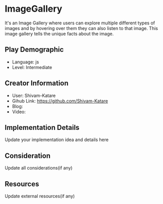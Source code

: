 # ImageGallery

It's an Image Gallery where users can explore multiple different types of images and by hovering over them they can also listen to that image. This image gallery tells the unique facts about the image.

## Play Demographic

- Language: js
- Level: Intermediate

## Creator Information

- User: Shivam-Katare
- Gihub Link: https://github.com/Shivam-Katare
- Blog: 
- Video: 

## Implementation Details

Update your implementation idea and details here

## Consideration

Update all considerations(if any)

## Resources

Update external resources(if any)
